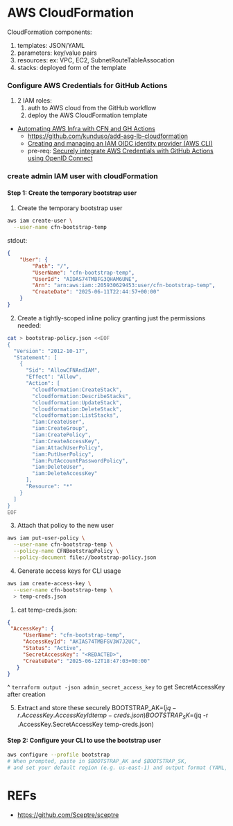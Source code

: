 # AWS CloudFormation

CloudFormation components:
1. templates: JSON/YAML
2. parameters: key/value pairs
3. resources: ex: VPC, EC2, SubnetRouteTableAssocation
4. stacks: deployed form of the template


### Configure AWS Credentials for GitHub Actions
1. 2 IAM roles:
   1. auth to AWS cloud from the GitHub workflow
   2. deploy the AWS CloudFormation template

- [Automating AWS Infra with CFN and GH Actions](https://skundunotes.com/2024/05/24/automating-aws-infrastructure-with-cloudformation-and-github-actions-a-tutorial/)
  - https://github.com/kunduso/add-asg-lb-cloudformation
  - [Creating and managing an IAM OIDC identity provider (AWS CLI)](https://docs.aws.amazon.com/IAM/latest/UserGuide/id_roles_providers_create_oidc.html#manage-oidc-provider-console)
  - pre-req: [Securely integrate AWS Credentials with GitHub Actions using OpenID Connect](https://skundunotes.com/2023/02/28/securely-integrate-aws-credentials-with-github-actions-using-openid-connect/)



### create admin IAM user with cloudFormation

#### Step 1: Create the temporary bootstrap user

1. Create the temporary bootstrap user
```sh
aws iam create-user \
  --user-name cfn-bootstrap-temp
```
stdout:
```json
{
    "User": {
        "Path": "/",
        "UserName": "cfn-bootstrap-temp",
        "UserId": "AIDAS74TMBFG3QHAM6UNE",
        "Arn": "arn:aws:iam::205930629453:user/cfn-bootstrap-temp",
        "CreateDate": "2025-06-11T22:44:57+00:00"
    }
}
```

2. Create a tightly-scoped inline policy granting just the permissions needed:
```sh
cat > bootstrap-policy.json <<EOF
{
  "Version": "2012-10-17",
  "Statement": [
    {
      "Sid": "AllowCFNAndIAM",
      "Effect": "Allow",
      "Action": [
        "cloudformation:CreateStack",
        "cloudformation:DescribeStacks",
        "cloudformation:UpdateStack",
        "cloudformation:DeleteStack",
        "cloudformation:ListStacks",
        "iam:CreateUser",
        "iam:CreateGroup",
        "iam:CreatePolicy",
        "iam:CreateAccessKey",
        "iam:AttachUserPolicy",
        "iam:PutUserPolicy",
        "iam:PutAccountPasswordPolicy",
        "iam:DeleteUser",
        "iam:DeleteAccessKey"
      ],
      "Resource": "*"
    }
  ]
}
EOF
```

3. Attach that policy to the new user
```sh
aws iam put-user-policy \
  --user-name cfn-bootstrap-temp \
  --policy-name CFNBootstrapPolicy \
  --policy-document file://bootstrap-policy.json
```

4. Generate access keys for CLI usage
```sh
aws iam create-access-key \
  --user-name cfn-bootstrap-temp \
  > temp-creds.json
```
   1. cat temp-creds.json:
   ```json
   {
    "AccessKey": {
        "UserName": "cfn-bootstrap-temp",
        "AccessKeyId": "AKIAS74TMBFGV3W7J2UC",
        "Status": "Active",
        "SecretAccessKey": "<REDACTED>",
        "CreateDate": "2025-06-12T18:47:03+00:00"
      }
   }
   ```

^ `terraform output -json admin_secret_access_key` to get SecretAccessKey after creation

5. Extract and store these securely
BOOTSTRAP_AK=$(jq -r .AccessKey.AccessKeyId        temp-creds.json)
BOOTSTRAP_SK=$(jq -r .AccessKey.SecretAccessKey    temp-creds.json)

#### Step 2: Configure your CLI to use the bootstrap user

```sh
aws configure --profile bootstrap
# When prompted, paste in $BOOTSTRAP_AK and $BOOTSTRAP_SK,
# and set your default region (e.g. us-east-1) and output format (YAML, to filter with --query option)
```


# REFs

- https://github.com/Sceptre/sceptre